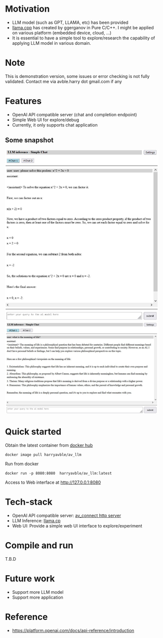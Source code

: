 # Motivation
* LLM model (such as GPT, LLAMA, etc) has been provided
* [llama.cpp](https://github.com/ggerganov/llama.cpp.git) has created by ggerganov in Pure C/C++. I might be applied on various platform (embedded device, cloud, ...)
* It is essential to have a simple tool to explore/research the capability of applying LLM model in various domain.

# Note
This is demonstration version, some issues or error checking is not fully validated.
Contact me via avble.harry dot gmail.com if any

# Features
* OpenAI API compatible server (chat and completion endpoint)
* Simple Web UI for explore/debug
* Currently, it only supports chat application

## Some snapshot
![demo-1](https://github.com/avble/av_llm/blob/main/image/demo_1.JPG?raw=true)
![demo-2](https://github.com/avble/av_llm/blob/main/image/demo_2.JPG?raw=true)


# Quick started
Obtain the latest container from [docker hub](https://hub.docker.com/)
``` shell
docker image pull harryavble/av_llm
```

Run from docker
``` shell
docker run -p 8080:8080  harryavble/av_llm:latest
```

Access to Web interface at http://127.0.0.1:8080

# Tech-stack
* OpenAI API compatible server: [av_connect http server](https://github.com/avble/av_connect.git)
* LLM Inference: [llama.cp](https://github.com/ggerganov/llama.cpp.git)
* Web UI: Provide a simple web UI interface to explore/experiment

# Compile and run
T.B.D

# Future work
* Support more LLM model
* Support more application 

# Reference
* https://platform.openai.com/docs/api-reference/introduction
